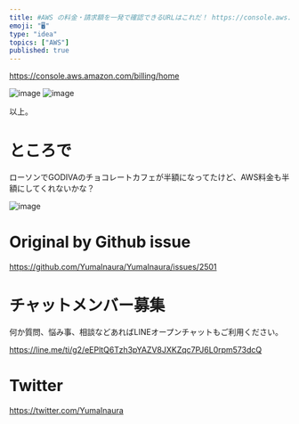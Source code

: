 ```yaml
---
title: #AWS の料金・請求額を一発で確認できるURLはこれだ！ https://console.aws.amazon.com/billing/h
emoji: "🖥"
type: "idea"
topics: ["AWS"]
published: true
---
```



https://console.aws.amazon.com/billing/home

![image](https://user-images.githubusercontent.com/13635059/65372357-22ecb500-dcaa-11e9-8c6f-c2c0c5bb0f03.png)
![image](https://user-images.githubusercontent.com/13635059/65372361-2aac5980-dcaa-11e9-8b9c-fefaa35203bd.png)

以上。

# ところで

ローソンでGODIVAのチョコレートカフェが半額になってたけど、AWS料金も半額にしてくれないかな？

![image](https://user-images.githubusercontent.com/13635059/65372369-4fa0cc80-dcaa-11e9-9e6a-65958ad5006a.png)


# Original by Github issue

https://github.com/YumaInaura/YumaInaura/issues/2501








<!-- Update From Qiita API -->

# チャットメンバー募集


何か質問、悩み事、相談などあればLINEオープンチャットもご利用ください。

https://line.me/ti/g2/eEPltQ6Tzh3pYAZV8JXKZqc7PJ6L0rpm573dcQ





# Twitter


https://twitter.com/YumaInaura


<!-- Update From Qiita API -->


